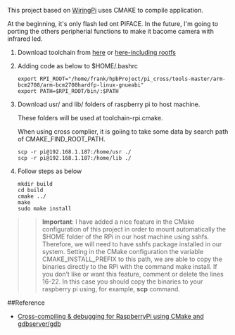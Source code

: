 This project based on [WiringPi](http://wiringpi.com) uses CMAKE to compile application.

At the beginning, it's only flash led ont PIFACE.
In the future, I'm going to porting the others peripherial functions to make it bacome camera with infrared led.

1.  Download toolchain from [here](https://github.com/raspberrypi/tools/tree/master/arm-bcm2708)
or [here-including rootfs](https://github.com/frank71726/pi_cross)
2.  Adding code as below to $HOME/.bashrc

        export RPI_ROOT="/home/frank/hpbProject/pi_cross/tools-master/arm-bcm2708/arm-bcm2708hardfp-linux-gnueabi"
        export PATH=$RPI_ROOT/bin/:$PATH
3.  Download usr/ and lib/ folders of raspberry pi to host machine.

    These folders will be used at toolchain-rpi.cmake.

    When using cross complier, it is goiing to take some data by search path of CMAKE_FIND_ROOT_PATH.

        scp -r pi@192.168.1.187:/home/usr ./
        scp -r pi@192.168.1.187:/home/lib ./
4.  Follow steps as below

        mkdir build
        cd build
        cmake ../
        make
        sudo make install

>>**Important**: I have added a nice feature in the CMake configuration of this project in order to
                mount automatically the $HOME folder of the RPi in our host machine using sshfs.
                Therefore, we will need to have sshfs package installed in our system. Setting in
                the CMake configuration the variable CMAKE_INSTALL_PREFIX to this path,
                we are able to copy the binaries directly to the RPi with the command make install.
                If you don’t like or want this feature, comment or delete the lines 16-22.
                In this case you should copy the binaries to your raspberry pi using, for example, **scp** command.

##Reference
*   [Cross-compiling & debugging for RaspberryPi using CMake and gdbserver/gdb](http://plagatux.es/2013/03/cross-compiling-debugging-for-raspberrypi-using-cmake-and-gdbservergdb/)
